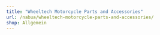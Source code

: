 ```yaml
---
title: "Wheeltech Motorcycle Parts and Accessories"
url: /nabua/wheeltech-motorcycle-parts-and-accessories/
shop: Allgemein
---
```

